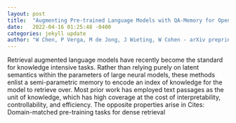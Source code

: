 ```yaml
---
layout: post
title:  "Augmenting Pre-trained Language Models with QA-Memory for Open-Domain Question Answering"
date:   2022-04-16 01:25:48 -0400
categories: jekyll update
author: "W Chen, P Verga, M de Jong, J Wieting, W Cohen - arXiv preprint arXiv:2204.04581, 2022"
---
```

Retrieval augmented language models have recently become the standard for knowledge intensive tasks. Rather than relying purely on latent semantics within the parameters of large neural models, these methods enlist a semi-parametric memory to encode an index of knowledge for the model to retrieve over. Most prior work has employed text passages as the unit of knowledge, which has high coverage at the cost of interpretability, controllability, and efficiency. The opposite properties arise in Cites: Domain-matched pre-training tasks for dense retrieval